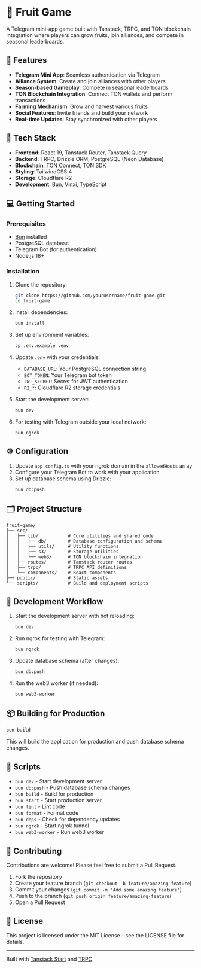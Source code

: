 # 🍎 Fruit Game

A Telegram mini-app game built with Tanstack, TRPC, and TON blockchain integration where players can grow fruits, join alliances, and compete in seasonal leaderboards.

## 🚀 Features

- **Telegram Mini App**: Seamless authentication via Telegram
- **Alliance System**: Create and join alliances with other players
- **Season-based Gameplay**: Compete in seasonal leaderboards
- **TON Blockchain Integration**: Connect TON wallets and perform transactions
- **Farming Mechanism**: Grow and harvest various fruits
- **Social Features**: Invite friends and build your network
- **Real-time Updates**: Stay synchronized with other players

## 🔧 Tech Stack

- **Frontend**: React 19, Tanstack Router, Tanstack Query
- **Backend**: TRPC, Drizzle ORM, PostgreSQL (Neon Database)
- **Blockchain**: TON Connect, TON SDK
- **Styling**: TailwindCSS 4
- **Storage**: Cloudflare R2
- **Development**: Bun, Vinxi, TypeScript

## 💻 Getting Started

### Prerequisites

- [Bun](https://bun.sh/) installed
- PostgreSQL database
- Telegram Bot (for authentication)
- Node.js 18+

### Installation

1. Clone the repository:
   ```bash
   git clone https://github.com/yourusername/fruit-game.git
   cd fruit-game
   ```

2. Install dependencies:
   ```bash
   bun install
   ```

3. Set up environment variables:
   ```bash
   cp .env.example .env
   ```

4. Update `.env` with your credentials:
   - `DATABASE_URL`: Your PostgreSQL connection string
   - `BOT_TOKEN`: Your Telegram bot token
   - `JWT_SECRET`: Secret for JWT authentication
   - `R2_*`: Cloudflare R2 storage credentials

5. Start the development server:
   ```bash
   bun dev
   ```

6. For testing with Telegram outside your local network:
   ```bash
   bun ngrok
   ```

## ⚙️ Configuration

1. Update `app.config.ts` with your ngrok domain in the `allowedHosts` array
2. Configure your Telegram Bot to work with your application
3. Set up database schema using Drizzle:
   ```bash
   bun db:push
   ```

## 🗂️ Project Structure

```
fruit-game/
├── src/
│   ├── lib/           # Core utilities and shared code
│   │   ├── db/        # Database configuration and schema
│   │   ├── utils/     # Utility functions
│   │   ├── s3/        # Storage utilities
│   │   └── web3/      # TON blockchain integration
│   ├── routes/        # Tanstack router routes
│   ├── trpc/          # TRPC API definitions
│   └── components/    # React components
├── public/            # Static assets
└── scripts/           # Build and deployment scripts
```

## 🚀 Development Workflow

1. Start the development server with hot reloading:
   ```bash
   bun dev
   ```

2. Run ngrok for testing with Telegram:
   ```bash
   bun ngrok
   ```

3. Update database schema (after changes):
   ```bash
   bun db:push
   ```

4. Run the web3 worker (if needed):
   ```bash
   bun web3-worker
   ```

## 📦 Building for Production

```bash
bun build
```

This will build the application for production and push database schema changes.

## 📝 Scripts

- `bun dev` - Start development server
- `bun db:push` - Push database schema changes
- `bun build` - Build for production
- `bun start` - Start production server
- `bun lint` - Lint code
- `bun format` - Format code
- `bun deps` - Check for dependency updates
- `bun ngrok` - Start ngrok tunnel
- `bun web3-worker` - Run web3 worker

## 👥 Contributing

Contributions are welcome! Please feel free to submit a Pull Request.

1. Fork the repository
2. Create your feature branch (`git checkout -b feature/amazing-feature`)
3. Commit your changes (`git commit -m 'Add some amazing feature'`)
4. Push to the branch (`git push origin feature/amazing-feature`)
5. Open a Pull Request

## 📄 License

This project is licensed under the MIT License - see the LICENSE file for details.

---

Built with [Tanstack Start](https://tanstack.com/start) and [TRPC](https://trpc.io/)
